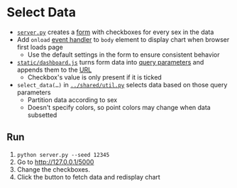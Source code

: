 # Select Data

<p id="terms"></p>

-   [`server.py`](./server.py) creates a [form](g:form) with checkboxes for every sex in the data
-   Add `onload` [event handler](g:event-handler) to `body` element to display chart when browser first loads page
    -   Use the default settings in the form to ensure consistent behavior
-   [`static/dashboard.js`](static/dashboard.js) turns form data into [query parameters](g:query-param)
    and appends them to the [URL](g:url)
    -   Checkbox's value is only present if it is ticked
-   `select_data(…)` in [`../shared/util.py`](../shared/util.py) selects data based on those query parameters
    -   Partition data according to sex
    -   Doesn't specify colors, so point colors may change when data subsetted

## Run

1.  `python server.py --seed 12345`
1.  Go to <http://127.0.0.1/5000>
1.  Change the checkboxes.
1.  Click the button to fetch data and redisplay chart
